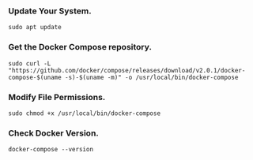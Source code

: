 ### Update Your System.
```
sudo apt update
```
### Get the Docker Compose repository.
```
sudo curl -L "https://github.com/docker/compose/releases/download/v2.0.1/docker-compose-$(uname -s)-$(uname -m)" -o /usr/local/bin/docker-compose
```
### Modify File Permissions.
```
sudo chmod +x /usr/local/bin/docker-compose
```
### Check Docker Version.
```
docker-compose --version
```